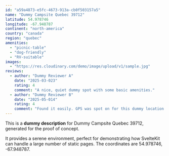 ```yaml
---
id: "a59a4873-e5fc-4673-913a-cb0f503157a5"
name: "Dummy Campsite Quebec 39712"
latitude: 54.978746
longitude: -67.948787
continent: "north-america"
country: "canada"
region: "quebec"
amenities:
  - "picnic-table"
  - "dog-friendly"
  - "RV-suitable"
images:
  - "https://res.cloudinary.com/demo/image/upload/v1/sample.jpg"
reviews:
  - author: "Dummy Reviewer A"
    date: "2025-03-023"
    rating: 4
    comment: "A nice, quiet dummy spot with some basic amenities."
  - author: "Dummy Reviewer B"
    date: "2025-05-014"
    rating: 4
    comment: "Found it easily. GPS was spot on for this dummy location."
---
```


This is a **dummy description** for Dummy Campsite Quebec 39712, generated for the proof of concept.

It provides a serene environment, perfect for demonstrating how SvelteKit can handle a large number of static pages. The coordinates are 54.978746, -67.948787.
